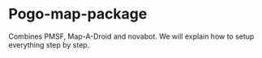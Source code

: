 # Pogo-map-package
Combines PMSF, Map-A-Droid and novabot. 
We will explain how to setup everything step by step.
